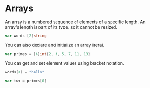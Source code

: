 # Arrays

An array is a numbered sequence of elements of a specific length. An array's length is part of its
type, so it cannot be resized.

```go
var words [2]string
```

You can also declare and initialize an array literal.

```go
var primes = [6]int{2, 3, 5, 7, 11, 13}
```

You can get and set element values using bracket notation.

```go
words[0] = "hello"

var two = primes[0]
```
